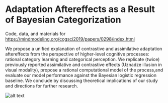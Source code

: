 # Adaptation Aftereffects as a Result of Bayesian Categorization

Code, data, and materials for https://mindmodeling.org/cogsci2019/papers/0298/index.html

We propose a unified explanation of contrastive and assimilative adaptation aftereffects from the perspective of higher-level cognitive processes: rational category learning and categorical perception. We replicate (twice) previously reported assimilative and contrastive effects (Uznadze illusion in visual modality), propose a rational computational model of the process,and evaluate our model performance against the Bayesian logistic regression baseline. We conclude by discussing theoretical implications of our study and directions for further research.

![alt text](https://docs.google.com/viewer?url=${https://github.com/blinodelka/Illusions_of_set/blob/master/CogSci_2019_poster%20(5).pdf})
